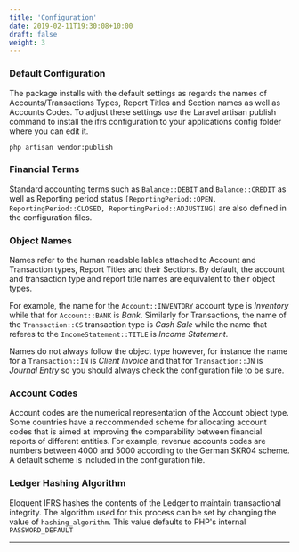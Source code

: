 ```yaml
---
title: 'Configuration'
date: 2019-02-11T19:30:08+10:00
draft: false
weight: 3
---
```


### Default Configuration

The package installs with the default settings as regards the names of Accounts/Transactions Types, Report Titles and Section names as well as Accounts Codes. To adjust these settings use the Laravel artisan publish command to install the ifrs configuration to your applications config folder where you can edit it.

```
php artisan vendor:publish
```

### Financial Terms
Standard accounting terms such as `Balance::DEBIT` and `Balance::CREDIT` as well as Reporting period status `[ReportingPeriod::OPEN, ReportingPeriod::CLOSED, ReportingPeriod::ADJUSTING]` are also defined in the configuration files.

### Object Names

Names refer to the human readable lables attached to Account and Transaction types, Report Titles and their Sections. By default, the account and transaction type and report title  names are equivalent to their object types. 

For example, the name for the `Account::INVENTORY` account type is *Inventory* while that for `Account::BANK` is *Bank*. Similarly for Transactions, the name of the `Transaction::CS` transaction type is *Cash Sale* while the name that referes to the `IncomeStatement::TITLE` is *Income Statement*.

Names do not always follow the object type however, for instance the name for a `Transaction::IN` is *Client Invoice* and that for `Transaction::JN` is *Journal Entry* so you should always check the configuration file to be sure.

### Account Codes

Account codes are the numerical representation of the Account object type. Some countries have a reccommended scheme for allocating account codes that is aimed at improving the comparability between financial reports of different entities. For example, revenue accounts codes are numbers between 4000 and 5000 according to the German SKR04 scheme. A default scheme is included in the configuration file.

### Ledger Hashing Algorithm

Eloquent IFRS hashes the contents of the Ledger to maintain transactional integrity. The algorithm used for this process can be set by changing the value of `hashing_algorithm`. This value defaults to PHP's internal `PASSWORD_DEFAULT` 

***